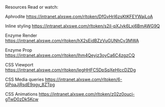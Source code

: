 Resources
Read or watch:

Aphrodite
https://intranet.alxswe.com/rltoken/DfGvHrI6zsKtKFEYWajLoA

Inline styling
https://intranet.alxswe.com/rltoken/s2il-pXJvk6Lxj6BmAWG9Q

Enzyme Render
https://intranet.alxswe.com/rltoken/hX2sEidBZzVuGUNhCv3MWA

Enzyme Prop
https://intranet.alxswe.com/rltoken/lhm4Qeyjz3oyCa6C4zgzCQ

CSS Viewport
https://intranet.alxswe.com/rltoken/IegHHFC5DpSqXeHIccDZDg

CSS Media queries
https://intranet.alxswe.com/rltoken/6-GPqaJjRsdE9qgy_8ZTpg

CSS Animations
https://intranet.alxswe.com/rltoken/z02z0ouci-gTwD0zDk5Kcw
